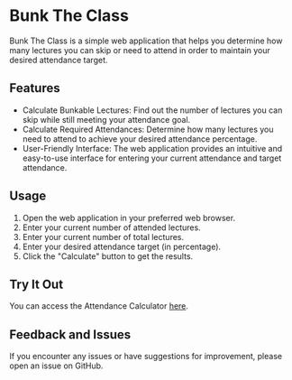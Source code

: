 # Bunk The Class

Bunk The Class is a simple web application that helps you determine how many lectures you can skip or need to attend in order to maintain your desired attendance target.

## Features

- Calculate Bunkable Lectures: Find out the number of lectures you can skip while still meeting your attendance goal.
- Calculate Required Attendances: Determine how many lectures you need to attend to achieve your desired attendance percentage.
- User-Friendly Interface: The web application provides an intuitive and easy-to-use interface for entering your current attendance and target attendance.

## Usage

1. Open the web application in your preferred web browser.
2. Enter your current number of attended lectures.
2. Enter your current number of total lectures.
3. Enter your desired attendance target (in percentage).
4. Click the "Calculate" button to get the results.

## Try It Out

You can access the Attendance Calculator [here](https://sai-smruti-m.github.io/Bunk-the-class-Calculator/).

## Feedback and Issues

If you encounter any issues or have suggestions for improvement, please open an issue on GitHub.

